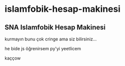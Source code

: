 # islamfobik-hesap-makinesi

SNA Islamfobik Hesap Makinesi
-----------------------------------------------
kurmayın bunu çok cringe ama siz bilirsiniz...

he bide js öğrenirsem py'yi yeetlicem

kaççow
